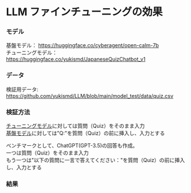 # LLM ファインチューニングの効果

### モデル
基盤モデル： https://huggingface.co/cyberagent/open-calm-7b  
チューニングモデル： https://huggingface.co/yukismd/JapaneseQuizChatbot_v1

### データ
検証用データ: https://github.com/yukismd/LLM/blob/main/model_test/data/quiz.csv  

### 検証方法
[チューニングモデル](https://huggingface.co/yukismd/JapaneseQuizChatbot_v1)に対しては質問（Quiz）をそのまま入力  
[基盤モデル](https://huggingface.co/cyberagent/open-calm-7b)に対しては"Q:"を質問（Quiz）の前に挿入し、入力とする

ベンチマークとして、ChatGPT(GPT-3.5)の回答も作成。  
一つは質問（Quiz）をそのまま入力  
もう一つは"以下の質問に一言で答えてください："を質問（Quiz）の前に挿入し、入力とする  

### 結果
